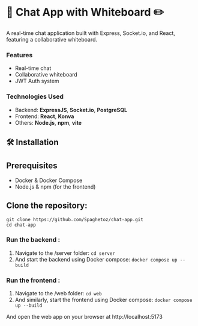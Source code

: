 # 💬 Chat App with Whiteboard ✏️

A real-time chat application built with Express, Socket.io, and React, featuring a collaborative whiteboard.

### Features

- Real-time chat 
- Collaborative whiteboard
- JWT Auth system

### Technologies Used

- Backend: **ExpressJS**, **Socket.io**, **PostgreSQL**
- Frontend: **React**, **Konva**
- Others: **Node.js**, **npm**, **vite**

## 🛠️ Installation

## Prerequisites
- Docker & Docker Compose
- Node.js & npm (for the frontend)

## Clone the repository:
```
git clone https://github.com/Spaghetoz/chat-app.git
cd chat-app
```
### Run the backend :
1. Navigate to the /server folder: `cd server`
2. And start the backend using Docker compose: `docker compose up --build`

### Run the frontend :
1. Navigate to the /web folder: `cd web`
2. And similarly, start the frontend using Docker compose: `docker compose up --build`

And open the web app on your browser at http://localhost:5173
